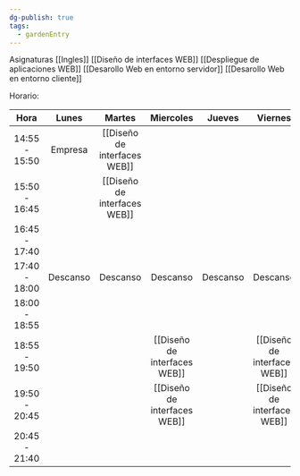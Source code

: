 ```yaml
---
dg-publish: true
tags:
  - gardenEntry
---
```

Asignaturas
[[Ingles]]
[[Diseño de interfaces WEB]]
[[Despliegue de aplicaciones WEB]]
[[Desarollo Web en entorno servidor]]
[[Desarollo Web en entorno cliente]]

Horario:

|     Hora      |  Lunes   |            Martes            |          Miercoles           |  Jueves  |           Viernes            |
| :-----------: | :------: | :--------------------------: | :--------------------------: | :------: | :--------------------------: |
| 14:55 - 15:50 | Empresa  | [[Diseño de interfaces WEB]] |                              |          |                              |
| 15:50 - 16:45 |          | [[Diseño de interfaces WEB]] |                              |          |                              |
| 16:45 - 17:40 |          |                              |                              |          |                              |
| 17:40 - 18:00 | Descanso |           Descanso           |           Descanso           | Descanso |           Descanso           |
| 18:00 - 18:55 |          |                              |                              |          |                              |
| 18:55 - 19:50 |          |                              | [[Diseño de interfaces WEB]] |          | [[Diseño de interfaces WEB]] |
| 19:50 - 20:45 |          |                              | [[Diseño de interfaces WEB]] |          | [[Diseño de interfaces WEB]] |
| 20:45 - 21:40 |          |                              |                              |          |                              |

